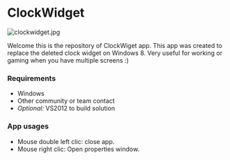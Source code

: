 # ClockWidget #

![clockwidget.jpg](https://bitbucket.org/repo/5AyjL6/images/1873458863-clockwidget.jpg)

Welcome this is the repository of ClockWiget app. This app was created to replace the deleted clock widget on Windows 8. Very useful for working or gaming when you have multiple screens :)

### Requirements ###

* Windows
* Other community or team contact
* *Optional:* VS2012 to build solution

### App usages ###

* Mouse double left clic: close app.
* Mouse right clic: Open properties window.
